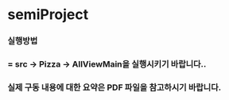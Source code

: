 # semiProject
### 실행방법
###  = src -> Pizza -> AllViewMain을 실행시키기 바랍니다..
### 실제 구동 내용에 대한 요약은 PDF 파일을 참고하시기 바랍니다.
